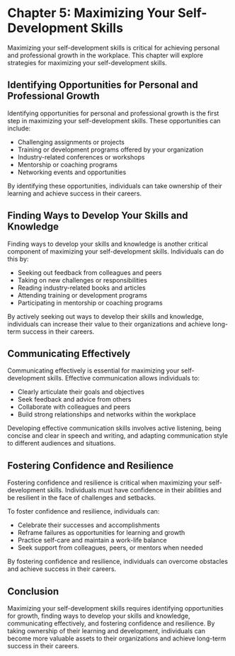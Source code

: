 Chapter 5: Maximizing Your Self-Development Skills
==================================================

Maximizing your self-development skills is critical for achieving personal and professional growth in the workplace. This chapter will explore strategies for maximizing your self-development skills.

Identifying Opportunities for Personal and Professional Growth
--------------------------------------------------------------

Identifying opportunities for personal and professional growth is the first step in maximizing your self-development skills. These opportunities can include:

* Challenging assignments or projects
* Training or development programs offered by your organization
* Industry-related conferences or workshops
* Mentorship or coaching programs
* Networking events and opportunities

By identifying these opportunities, individuals can take ownership of their learning and achieve success in their careers.

Finding Ways to Develop Your Skills and Knowledge
-------------------------------------------------

Finding ways to develop your skills and knowledge is another critical component of maximizing your self-development skills. Individuals can do this by:

* Seeking out feedback from colleagues and peers
* Taking on new challenges or responsibilities
* Reading industry-related books and articles
* Attending training or development programs
* Participating in mentorship or coaching programs

By actively seeking out ways to develop their skills and knowledge, individuals can increase their value to their organizations and achieve long-term success in their careers.

Communicating Effectively
-------------------------

Communicating effectively is essential for maximizing your self-development skills. Effective communication allows individuals to:

* Clearly articulate their goals and objectives
* Seek feedback and advice from others
* Collaborate with colleagues and peers
* Build strong relationships and networks within the workplace

Developing effective communication skills involves active listening, being concise and clear in speech and writing, and adapting communication style to different audiences and situations.

Fostering Confidence and Resilience
-----------------------------------

Fostering confidence and resilience is critical when maximizing your self-development skills. Individuals must have confidence in their abilities and be resilient in the face of challenges and setbacks.

To foster confidence and resilience, individuals can:

* Celebrate their successes and accomplishments
* Reframe failures as opportunities for learning and growth
* Practice self-care and maintain a work-life balance
* Seek support from colleagues, peers, or mentors when needed

By fostering confidence and resilience, individuals can overcome obstacles and achieve success in their careers.

Conclusion
----------

Maximizing your self-development skills requires identifying opportunities for growth, finding ways to develop your skills and knowledge, communicating effectively, and fostering confidence and resilience. By taking ownership of their learning and development, individuals can become more valuable assets to their organizations and achieve long-term success in their careers.
